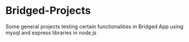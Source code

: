 # Bridged-Projects
Some general projects testing certain functionalities in Bridged App using mysql and express libraries in node.js
